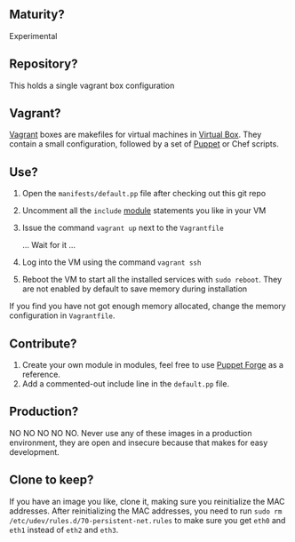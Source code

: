 Maturity?
---------
Experimental

Repository?
-----------
This holds a single vagrant box configuration

Vagrant?
--------
[Vagrant](http://vagrantup.com/) boxes are makefiles for virtual machines in [Virtual Box](https://www.virtualbox.org/). They contain a small configuration, followed by a set of [Puppet](http://puppetlabs.com/) or Chef scripts.

Use?
----
1.  Open the `manifests/default.pp` file after checking out this git repo
2.  Uncomment all the `include` [module](https://github.com/xebia/vagrantboxes/tree/master/modules) statements you like in your VM
3.  Issue the command `vagrant up` next to the `Vagrantfile`

    ... Wait for it ...

4.  Log into the VM using the command `vagrant ssh`
5.  Reboot the VM to start all the installed services with `sudo reboot`. They are not enabled by default to save memory during installation

If you find you have not got enough memory allocated, change the memory configuration in `Vagrantfile`.

Contribute?
-----------
1.  Create your own module in modules, feel free to use [Puppet Forge](http://forge.puppetlabs.com/) as a reference.
2.  Add a commented-out include line in the `default.pp` file.

Production?
-----------
NO NO NO NO NO. Never use any of these images in a production environment, they are open and insecure because that makes for easy development.

Clone to keep?
--------------
If you have an image you like, clone it, making sure you reinitialize the MAC addresses. After reinitializing the MAC addresses, you need to run `sudo rm /etc/udev/rules.d/70-persistent-net.rules` to make sure you get `eth0` and `eth1` instead of `eth2` and `eth3`.


